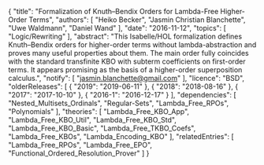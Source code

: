 {
    "title": "Formalization of Knuth–Bendix Orders for Lambda-Free Higher-Order Terms",
    "authors": [
        "Heiko Becker",
        "Jasmin Christian Blanchette",
        "Uwe Waldmann",
        "Daniel Wand"
    ],
    "date": "2016-11-12",
    "topics": [
        "Logic/Rewriting"
    ],
    "abstract": "This Isabelle/HOL formalization defines Knuth–Bendix orders for higher-order terms without lambda-abstraction and proves many useful properties about them. The main order fully coincides with the standard transfinite KBO with subterm coefficients on first-order terms. It appears promising as the basis of a higher-order superposition calculus.",
    "notify": [
        "jasmin.blanchette@gmail.com"
    ],
    "licence": "BSD",
    "olderReleases": [
        {
            "2019": "2019-06-11"
        },
        {
            "2018": "2018-08-16"
        },
        {
            "2017": "2017-10-10"
        },
        {
            "2016-1": "2016-12-17"
        }
    ],
    "dependencies": [
        "Nested_Multisets_Ordinals",
        "Regular-Sets",
        "Lambda_Free_RPOs",
        "Polynomials"
    ],
    "theories": [
        "Lambda_Free_KBO_App",
        "Lambda_Free_KBO_Util",
        "Lambda_Free_KBO_Std",
        "Lambda_Free_KBO_Basic",
        "Lambda_Free_TKBO_Coefs",
        "Lambda_Free_KBOs",
        "Lambda_Encoding_KBO"
    ],
    "relatedEntries": [
        "Lambda_Free_RPOs",
        "Lambda_Free_EPO",
        "Functional_Ordered_Resolution_Prover"
    ]
}